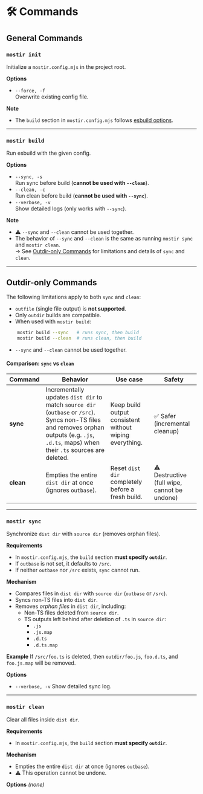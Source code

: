 # 🛠 Commands

## General Commands
### `mostir init`
Initialize a `mostir.config.mjs` in the project root.

**Options**
- `--force, -f`  
  Overwrite existing config file.

**Note**
- The `build` section in `mostir.config.mjs` follows [esbuild options](https://esbuild.github.io/api/).

---

### `mostir build`
Run esbuild with the given config.

**Options**
- `--sync, -s`  
  Run sync before build (**cannot be used with `--clean`**).
- `--clean, -c`  
  Run clean before build (**cannot be used with `--sync`**).
- `--verbose, -v`  
  Show detailed logs (only works with `--sync`).

**Note**
- ⚠️ `--sync` and `--clean` cannot be used together.  
- The behavior of `--sync` and `--clean` is the same as running `mostir sync` and `mostir clean`.  
  → See [Outdir-only Commands](#outdir-only-commands) for limitations and details of `sync` and `clean`.

---

## Outdir-only Commands
The following limitations apply to both `sync` and `clean`:
- `outfile` (single file output) is **not supported**.
- Only `outdir` builds are compatible.
- When used with `mostir build`:

```bash  
    mostir build --sync   # runs sync, then build
    mostir build --clean  # runs clean, then build
```

  - `--sync` and `--clean` cannot be used together.

#### Comparison: `sync` vs `clean`

| Command | Behavior | Use case | Safety |
|---------|----------|----------|--------|
| **sync**  | Incrementally updates `dist dir` to match `source dir` (`outbase` or `/src`). Syncs non-TS files and removes orphan outputs (e.g. `.js`, `.d.ts`, maps) when their `.ts` sources are deleted. | Keep build output consistent without wiping everything. | ✅ Safer (incremental cleanup) |
| **clean** | Empties the entire `dist dir` at once (ignores `outbase`). | Reset `dist dir` completely before a fresh build. | ⚠️ Destructive (full wipe, cannot be undone) |

---

### `mostir sync`
Synchronize `dist dir` with `source dir` (removes orphan files).

**Requirements**
- In `mostir.config.mjs`, the `build` section **must specify `outdir`**.
- If `outbase` is not set, it defaults to `/src`.
- If neither `outbase` nor `/src` exists, `sync` cannot run.

**Mechanism**
- Compares files in `dist dir` with `source dir` (`outbase` or `/src`).
- Syncs non-TS files into `dist dir`.
- Removes *orphan files* in `dist dir`, including:
  - Non-TS files deleted from `source dir`.
  - TS outputs left behind after deletion of `.ts` in `source dir`:
    - `.js`
    - `.js.map`
    - `.d.ts`
    - `.d.ts.map`

**Example**
If `/src/foo.ts` is deleted, then `outdir/foo.js`, `foo.d.ts`, and `foo.js.map` will be removed.

**Options**
- `--verbose, -v`
  Show detailed sync log.


---

### `mostir clean`
Clear all files inside `dist dir`.

**Requirements**
- In `mostir.config.mjs`, the `build` section **must specify `outdir`**.

**Mechanism**
- Empties the entire `dist dir` at once (ignores `outbase`).
- ⚠️ This operation cannot be undone.

**Options**
*(none)*

